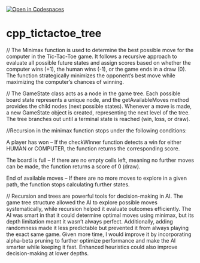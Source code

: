 [![Open in Codespaces](https://classroom.github.com/assets/launch-codespace-2972f46106e565e64193e422d61a12cf1da4916b45550586e14ef0a7c637dd04.svg)](https://classroom.github.com/open-in-codespaces?assignment_repo_id=19543558)
# cpp_tictactoe_tree

// The Minimax function is used to determine the best possible move for the computer in the Tic-Tac-Toe game. It follows a recursive approach to evaluate all possible future states and assign scores based on whether the computer wins (+1), the human wins (-1), or the game ends in a draw (0). The function strategically minimizes the opponent’s best move while maximizing the computer’s chances of winning.

// The GameState class acts as a node in the game tree. Each possible board state represents a unique node, and the getAvailableMoves method provides the child nodes (next possible states). Whenever a move is made, a new GameState object is created, representing the next level of the tree. The tree branches out until a terminal state is reached (win, loss, or draw).

//Recursion in the minimax function stops under the following conditions:

A player has won – If the checkWinner function detects a win for either HUMAN or COMPUTER, the function returns the corresponding score.

The board is full – If there are no empty cells left, meaning no further moves can be made, the function returns a score of 0 (draw).

End of available moves – If there are no more moves to explore in a given path, the function stops calculating further states.

// Recursion and trees are powerful tools for decision-making in AI. The game tree structure allowed the AI to explore possible moves systematically, while recursion helped it evaluate outcomes efficiently. The AI was smart in that it could determine optimal moves using minimax, but its depth limitation meant it wasn’t always perfect. Additionally, adding randomness made it less predictable but prevented it from always playing the exact same game. Given more time, I would improve it by incorporating alpha-beta pruning to further optimize performance and make the AI smarter while keeping it fast. Enhanced heuristics could also improve decision-making at lower depths.
